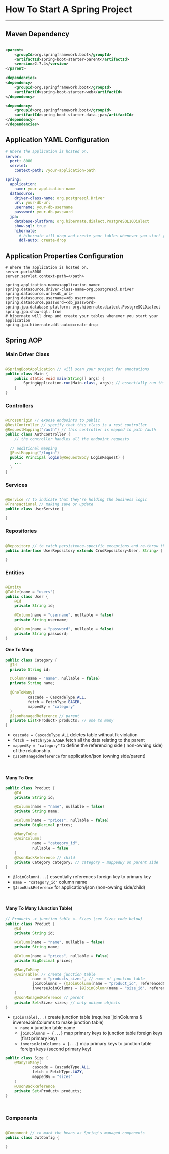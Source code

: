# How To Start A Spring Project

---

## Maven Dependency

```xml

<parent>
    <groupId>org.springframework.boot</groupId>
    <artifactId>spring-boot-starter-parent</artifactId>
    <version>2.7.4</version>
</parent>

<dependencies>
<dependency>
    <groupId>org.springframework.boot</groupId>
    <artifactId>spring-boot-starter-web</artifactId>
</dependency>

<dependency>
    <groupId>org.springframework.boot</groupId>
    <artifactId>spring-boot-starter-data-jpa</artifactId>
</dependency>
</dependencies>
```

## Application YAML Configuration

```yaml
# Where the application is hosted on.
server:
  port: 8080
  servlet:
    context-path: /your-application-path

spring:
  application:
    name: your-application-name
  datasource:
    driver-class-name: org.postgresql.Driver
    url: your-db-url
    username: your-db-username
    password: your-db-password
  jpa:
    database-platform: org.hibernate.dialect.PostgreSQL10Dialect
    show-sql: true
    hibernate:
      # hibernate will drop and create your tables whenever you start your application.
      ddl-auto: create-drop
```
## Application Properties Configuration

```properties
# Where the application is hosted on.
server.port=8080
server.servlet.context-path=</path>

spring.application.name=<application_name>
spring.datasource.driver-class-name=org.postgresql.Driver
spring.datasource.url=<db_url>
spring.datasource.username=<db_username>
spring.datasource.password=<db_password>
spring.jpa.database-platform: org.hibernate.dialect.PostgreSQLDialect
spring.jpa.show-sql: true
# hibernate will drop and create your tables whenever you start your application
spring.jpa.hibernate.ddl-auto=create-drop  
```

## Spring AOP

### Main Driver Class

```java

@SpringBootApplication // will scan your project for annotations
public class Main {
    public static void main(String[] args) {
        SpringApplication.run(Main.class, args); // essentially run this project as a spring boot application
    }
}
```

### Controllers

```java

@CrossOrigin // expose endpoints to public
@RestController // specify that this class is a rest controller
@RequestMapping("/auth") // this controller is mapped to path /auth
public class AuthController {
    // the controller handles all the endpoint requests
  
  // additional mapping
  @PostMapping("/login")
  public Principal login(@RequestBody LoginRequest) {
    ...
  }
}
```

### Services

```java

@Service // to indicate that they're holding the business logic
@Transactional // making save or update
public class UserService {

}
```

### Repositories

```java

@Repository // to catch persistence-specific exceptions and re-throw them as one of Spring’s unified unchecked exceptions.
public interface UserRepository extends CrudRepository<User, String> {

}
```

### Entities

```java

@Entity
@Table(name = "users")
public class User {
    @Id
    private String id;

    @Column(name = "username", nullable = false)
    private String username;

    @Column(name = "password", nullable = false)
    private String password;
}
```

#### One To Many

```java
public class Category {
  @Id
  private String id;

  @Column(name = "name", nullable = false)
  private String name;

  @OneToMany(
          cascade = CascadeType.ALL,
          fetch = FetchType.EAGER,
          mappedBy = "category"
  )
  @JsonManagedReference // parent
  private List<Product> products; // one to many
}

```

- `cascade = CascadeType.ALL` deletes table without fk violation
- `fetch = FetchType.EAGER` fetch all the data relating to the parent
- `mappedBy = "category"` to define the referencing side (
  non-owning side) of the relationship.
- `@JsonManagedReference` for application/json (owning side/parent)

<br>

#### Many To One

```java
public class Product {
    @Id
    private String id;

    @Column(name = "name", nullable = false)
    private String name;

    @Column(name = "prices", nullable = false)
    private BigDecimal prices;

    @ManyToOne
    @JoinColumn(
            name = "category_id",
            nullable = false
    )
    @JsonBackReference // child
    private Category category; // category = mappedBy on parent side
}
```

- `@JoinColumn(...)` essentially references foreign key to primary key
- `name = "category_id"` column name
- `@JsonBackReference` for application/json (non-owning side/child)

<br>

#### Many To Many (Junction Table)

```java
// Products -> junction table <- Sizes (see Sizes code below)
public class Product {
    @Id
    private String id;

    @Column(name = "name", nullable = false)
    private String name;

    @Column(name = "prices", nullable = false)
    private BigDecimal prices;

    @ManyToMany
    @JoinTable( // create junction table
            name = "products_sizes", // name of junction table
            joinColumns = {@JoinColumn(name = "product_id", referencedColumnName = "id", nullable = false)},
            inverseJoinColumns = {@JoinColumn(name = "size_id", referencedColumnName = "id", nullable = false)}
    )
    @JsonManagedReference // parent
    private Set<Size> sizes; // only unique objects
}
```

- `@JoinTable(...)` create junction table (requires `joinColumns & inverseJoinColumns to make junction table)
  - `name` = junction table name
  - `joinColumns = {...}` map primary keys to junction table foreign keys (first primary key)
  - `inverseJoinColumns = {...}` map primary keys to junction table foreign keys (second primary key)


```java
public class Size {
    @ManyToMany(
            cascade = CascadeType.ALL,
            fetch = FetchType.LAZY,
            mappedBy = "sizes"
    )
    @JsonBackReference
    private Set<Product> products;
}
```

<br>

### Components

```java

@Component // to mark the beans as Spring's managed components
public class JwtConfig {

}
```
